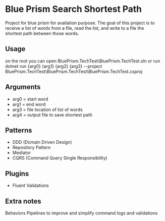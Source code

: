 # Blue Prism Search Shortest Path

Project for blue prism for avaliation purpose. The goal of this project is to receive a list of words from a file, read the list, and write to a file the shortest path between those words.


## Usage

on the root you can open BluePrism.TechTest\BluePrism.TechTest.sln
or run
dotnet run {arg0} {arg1} {arg2} {arg3} --project BluePrism.TechTest\BluePrism.TechTest\BluePrism.TechTest.csproj

## Arguments
- arg0 = start word
- arg1 = end word
- arg3 = file location of list of words
- arg4 = output file to save shortest path

## Patterns
- DDD (Domain Driven Design)
- Repository Pattern
- Mediator
- CQRS (Command Query Single Responsibility)

## Plugins
- Fluent Validations 
## Extra notes
Behaviors Pipelines to improve and simplify command logs and validations